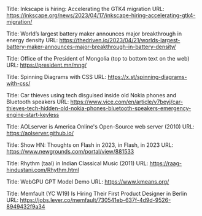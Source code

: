 Title: Inkscape is hiring: Accelerating the GTK4 migration
URL: https://inkscape.org/news/2023/04/17/inkscape-hiring-accelerating-gtk4-migration/

Title: World’s largest battery maker announces major breakthrough in energy density
URL: https://thedriven.io/2023/04/21/worlds-largest-battery-maker-announces-major-breakthrough-in-battery-density/

Title: Office of the President of Mongolia (top to bottom text on the web)
URL: https://president.mn/mng/

Title: Spinning Diagrams with CSS
URL: https://x.st/spinning-diagrams-with-css/

Title: Car thieves using tech disguised inside old Nokia phones and Bluetooth speakers
URL: https://www.vice.com/en/article/v7beyj/car-thieves-tech-hidden-old-nokia-phones-bluetooth-speakers-emergency-engine-start-keyless

Title: AOLserver is America Online's Open-Source web server (2010)
URL: https://aolserver.github.io/

Title: Show HN: Thoughts on Flash in 2023, in Flash, in 2023
URL: https://www.newgrounds.com/portal/view/881533

Title: Rhythm (taal) in Indian Classical Music (2011)
URL: https://raag-hindustani.com/Rhythm.html

Title: WebGPU GPT Model Demo
URL: https://www.kmeans.org/

Title: Memfault (YC W19) Is Hiring Their First Product Designer in Berlin
URL: https://jobs.lever.co/memfault/730541eb-637f-4d9d-9526-8949432f9a34

